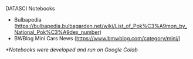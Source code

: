 DATASCI Notebooks
- Bulbapedia (https://bulbapedia.bulbagarden.net/wiki/List_of_Pok%C3%A9mon_by_National_Pok%C3%A9dex_number)
- BWBlog Mini Cars News (https://www.bmwblog.com/category/mini/)

_*Notebooks were developed and run on Google Colab_
